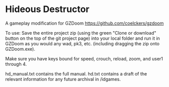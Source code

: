 # Hideous Destructor
A gameplay modification for GZDoom https://github.com/coelckers/gzdoom

To use:
Save the entire project zip (using the green "Clone or download" button on the top of the git project page) into your local folder and run it in GZDoom as you would any wad, pk3, etc. (including dragging the zip onto GZDoom.exe).

Make sure you have keys bound for speed, crouch, reload, zoom, and user1 through 4.

hd_manual.txt contains the full manual.
hd.txt contains a draft of the relevant information for any future archival in /idgames.
